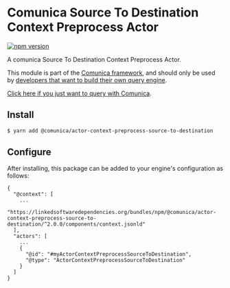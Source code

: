 # Comunica Source To Destination Context Preprocess Actor

[![npm version](https://badge.fury.io/js/%40comunica%2Factor-context-preprocess-source-to-destination.svg)](https://www.npmjs.com/package/@comunica/actor-context-preprocess-source-to-destination)

A comunica Source To Destination Context Preprocess Actor.

This module is part of the [Comunica framework](https://github.com/comunica/comunica),
and should only be used by [developers that want to build their own query engine](https://comunica.dev/docs/modify/).

[Click here if you just want to query with Comunica](https://comunica.dev/docs/query/).

## Install

```bash
$ yarn add @comunica/actor-context-preprocess-source-to-destination
```

## Configure

After installing, this package can be added to your engine's configuration as follows:
```text
{
  "@context": [
    ...
    "https://linkedsoftwaredependencies.org/bundles/npm/@comunica/actor-context-preprocess-source-to-destination/^2.0.0/components/context.jsonld"  
  ],
  "actors": [
    ...
    {
      "@id": "#myActorContextPreprocessSourceToDestination",
      "@type": "ActorContextPreprocessSourceToDestination"
    }
  ]
}
```

